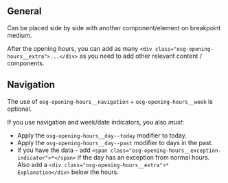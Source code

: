 ## General

Can be placed side by side with another component/element on breakpoint medium.

After the opening hours, you can add as many `<div class="osg-opening-hours__extra">...</div>` as you need to add other relevant content / components.
## Navigation

The use of `osg-opening-hours__navigation` + `osg-opening-hours__week` is optional.

If you use navigation and week/date indicators, you also *must*:
- Apply the `osg-opening-hours__day--today` modifier to today.
- Apply the `osg-opening-hours__day--past` modifier to days in the past.
- If you have the data - add `<span class="osg-opening-hours__exception-indicator">*</span>` if the day has an exception from normal hours. Also add a `<div class="osg-opening-hours__extra">* Explanation</div>` below the hours.
